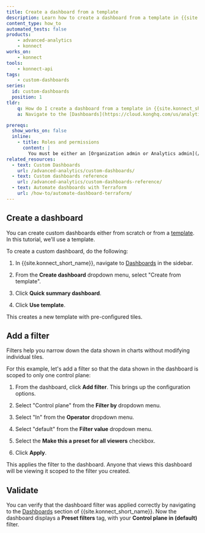 ```yaml
---
title: Create a dashboard from a template
description: Learn how to create a dashboard from a template in {{site.konnect_short_name}} Analytics.
content_type: how_to
automated_tests: false
products:
    - advanced-analytics
    - konnect
works_on:
    - konnect
tools:
    - konnect-api
tags:
    - custom-dashboards
series:
  id: custom-dashboards
  position: 1
tldr:
    q: How do I create a dashboard from a template in {{site.konnect_short_name}}?
    a: Navigate to the [Dashboards](https://cloud.konghq.com/us/analytics/dashboards), select "Create from Template" from the **Create dashboard** dropdown menu, and apply filters.

prereqs:
  show_works_on: false
  inline: 
    - title: Roles and permissions
      content: |
        You must be either an [Organization admin or Analytics admin](/konnect-platform/teams-and-roles/). 
related_resources:
  - text: Custom Dashboards
    url: /advanced-analytics/custom-dashboards/
  - text: Custom dashboards reference
    url: /advanced-analytics/custom-dashboards-reference/
  - text: Automate dashboards with Terraform
    url: /how-to/automate-dashboard-terraform/
---
```


## Create a dashboard

You can create custom dashboards either from scratch or from a [template](/advanced-analytics/custom-dashboards-reference/#templates). In this tutorial, we'll use a template.

To create a custom dashboard, do the following: 

1. In {{site.konnect_short_name}}, navigate to [Dashboards](https://cloud.konghq.com/us/analytics/dashboards) in the sidebar.

1. From the **Create dashboard** dropdown menu, select "Create from template".

1. Click **Quick summary dashboard**.
1. Click **Use template**.


This creates a new template with pre-configured tiles.

## Add a filter

Filters help you narrow down the data shown in charts without modifying individual tiles. 

For this example, let's add a filter so that the data shown in the dashboard is scoped to only one control plane: 

1. From the dashboard, click **Add filter**. This brings up the configuration options.

1. Select "Control plane" from the **Filter by** dropdown menu.
1. Select "In" from the **Operator** dropdown menu.
1. Select "default" from the **Filter value** dropdown menu.
1. Select the **Make this a preset for all viewers** checkbox.
1. Click **Apply**. 

This applies the filter to the dashboard. Anyone that views this dashboard will be viewing it scoped to the filter you created.


## Validate

You can verify that the dashboard filter was applied correctly by navigating to the [Dashboards](https://cloud.konghq.com/us/analytics/dashboards) section of {{site.konnect_short_name}}. Now the dashboard displays a **Preset filters** tag, with your **Control plane in (default)** filter.

